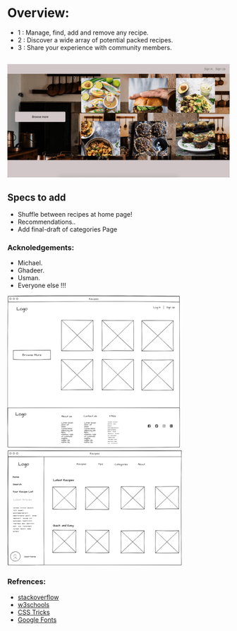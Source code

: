 # Overview:
- 1 : Manage, find, add and remove any recipe.
- 2 : Discover a wide array of potential packed recipes.
- 3 : Share your experience with community members. 
 
  

##

![](recipes.gif)

## Specs to add

- Shuffle between recipes at home page!
- Recommendations..
- Add final-draft of categories Page

### Acknoledgements:

- Michael. 
- Ghadeer.
- Usman.
- Everyone else !!!

![](Home.png)
![](categories.png)

### Refrences:

- [stackoverflow](https://stackoverflow.com)
- [w3schools](https://www.w3schools.com)
- [CSS Tricks](https://css-tricks.com/)
- [Google Fonts](https://fonts.google.com/)
